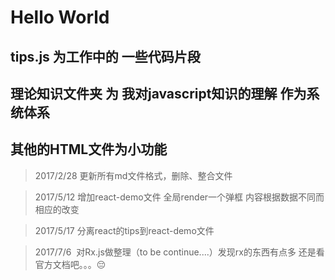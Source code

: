 # Hello World

## tips.js 为工作中的  一些代码片段

## 理论知识文件夹 为 我对javascript知识的理解  作为系统体系

## 其他的HTML文件为小功能

> 2017/2/28 更新所有md文件格式，删除、整合文件

> 2017/5/12 增加react-demo文件 全局render一个弹框 内容根据数据不同而相应的改变

> 2017/5/17 分离react的tips到react-demo文件  

> 2017/7/6  对Rx.js做整理（to be continue....）发现rx的东西有点多 还是看官方文档吧。。。😔

